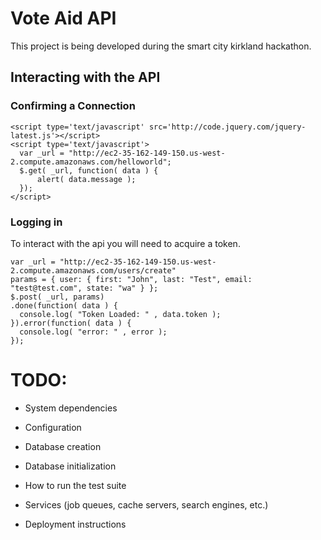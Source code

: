# Vote Aid API

This project is being developed during the smart city kirkland hackathon.

## Interacting with the API

### Confirming a Connection

    <script type='text/javascript' src='http://code.jquery.com/jquery-latest.js'></script>
    <script type='text/javascript'>
      var _url = "http://ec2-35-162-149-150.us-west-2.compute.amazonaws.com/helloworld";
      $.get( _url, function( data ) {
          alert( data.message );
      });
    </script>

### Logging in

To interact with the api you will need to acquire a token.

    var _url = "http://ec2-35-162-149-150.us-west-2.compute.amazonaws.com/users/create"
    params = { user: { first: "John", last: "Test", email: "test@test.com", state: "wa" } };
    $.post( _url, params)
    .done(function( data ) {
      console.log( "Token Loaded: " , data.token );
    }).error(function( data ) {
      console.log( "error: " , error );
    });


# TODO:

* System dependencies

* Configuration

* Database creation

* Database initialization

* How to run the test suite

* Services (job queues, cache servers, search engines, etc.)

* Deployment instructions
